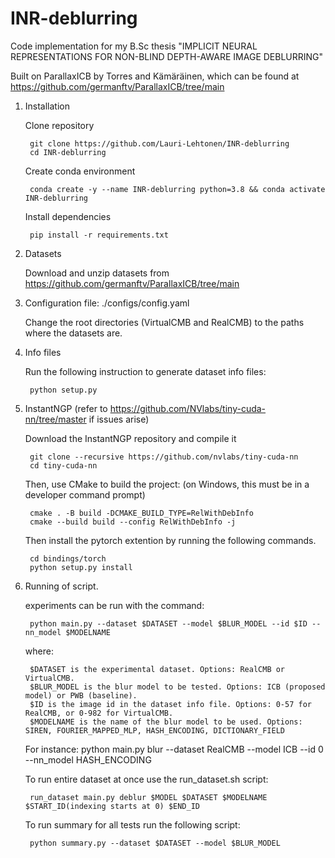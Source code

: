 # INR-deblurring
Code implementation for my B.Sc thesis "IMPLICIT NEURAL REPRESENTATIONS FOR NON-BLIND DEPTH-AWARE IMAGE DEBLURRING"

Built on ParallaxICB by Torres and Kämäräinen, which can be found at https://github.com/germanftv/ParallaxICB/tree/main


1. Installation
    
    Clone repository
    
        git clone https://github.com/Lauri-Lehtonen/INR-deblurring
        cd INR-deblurring
    
    Create conda environment
    
        conda create -y --name INR-deblurring python=3.8 && conda activate INR-deblurring
    
    Install dependencies
    
        pip install -r requirements.txt

3. Datasets

    Download and unzip datasets from https://github.com/germanftv/ParallaxICB/tree/main

4. Configuration file: ./configs/config.yaml

    Change the root directories (VirtualCMB and RealCMB) to the paths where the datasets are.

5. Info files

    Run the following instruction to generate dataset info files:
    
        python setup.py
    
6. InstantNGP (refer to https://github.com/NVlabs/tiny-cuda-nn/tree/master if issues arise)
   
    Download the InstantNGP repository and compile it

        git clone --recursive https://github.com/nvlabs/tiny-cuda-nn
        cd tiny-cuda-nn
       
    Then, use CMake to build the project: (on Windows, this must be in a developer command prompt)
    
        cmake . -B build -DCMAKE_BUILD_TYPE=RelWithDebInfo
        cmake --build build --config RelWithDebInfo -j

    Then install the pytorch extention by running the following commands.
    
        cd bindings/torch
        python setup.py install

7. Running of script.

    experiments can be run with the command:
    
        python main.py --dataset $DATASET --model $BLUR_MODEL --id $ID --nn_model $MODELNAME
    
    where:
    
        $DATASET is the experimental dataset. Options: RealCMB or VirtualCMB.
        $BLUR_MODEL is the blur model to be tested. Options: ICB (proposed model) or PWB (baseline).
        $ID is the image id in the dataset info file. Options: 0-57 for RealCMB, or 0-982 for VirtualCMB.
        $MODELNAME is the name of the blur model to be used. Options: SIREN, FOURIER_MAPPED_MLP, HASH_ENCODING, DICTIONARY_FIELD
    
    For instance: python main.py blur --dataset RealCMB --model ICB --id 0 --nn_model HASH_ENCODING
    
    To run entire dataset at once use the run_dataset.sh script:
    
        run_dataset main.py deblur $MODEL $DATASET $MODELNAME $START_ID(indexing starts at 0) $END_ID
    
    To run summary for all tests run the following script:
    
        python summary.py --dataset $DATASET --model $BLUR_MODEL 

